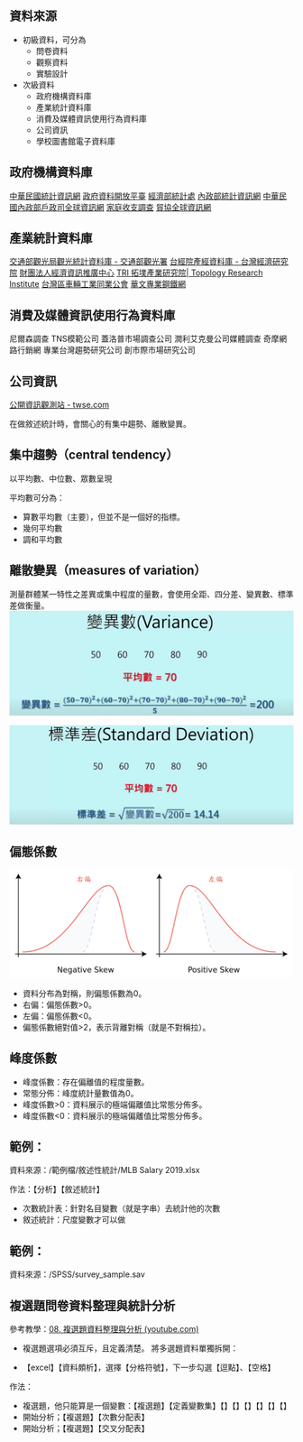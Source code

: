 ## 資料來源
- 初級資料，可分為
	- 問卷資料
	- 觀察資料
	- 實驗設計
- 次級資料
	- 政府機構資料庫
	- 產業統計資料庫
	- 消費及媒體資訊使用行為資料庫
	- 公司資訊
	- 學校圖書館電子資料庫
## 政府機構資料庫

[中華民國統計資訊網](https://www.stat.gov.tw/)
[政府資料開放平臺](https://data.gov.tw/)
[經濟部統計處](https://www.moea.gov.tw/Mns/dos/home/Home.aspx)
[內政部統計資訊網](https://www.moi.gov.tw/cp.aspx?n=5590)
[中華民國內政部戶政司全球資訊網](https://www.ris.gov.tw/)
[家庭收支調查](https://www.stat.gov.tw/cl.aspx?n=2693)
[貿協全球資訊網](https://www.taitraesource.com/)

## 產業統計資料庫
[交通部觀光局觀光統計資料庫 - 交通部觀光署](https://stat.taiwan.net.tw/)
[台經院產經資料庫 - 台灣經濟研究院](https://tie.tier.org.tw/)
[財團法人經濟資訊推廣中心](https://www.tedc.org.tw/index_db_intro.htm)
[TRI 拓墣產業研究院| Topology Research Institute](https://www.topology.com.tw/)
[台灣區車輛工業同業公會](https://www.ttvma.org.tw/)
[華文專業鋼鐵網](https://www.steelnet.com.tw/)

## 消費及媒體資訊使用行為資料庫
尼爾森調查
TNS模範公司
蓋洛普市場調查公司
潤利艾克曼公司媒體調查
奇摩網路行銷網
專業台灣趨勢研究公司
創市際市場研究公司

## 公司資訊
[公開資訊觀測站 - twse.com](https://mops.twse.com.tw/)

在做敘述統計時，會關心的有集中趨勢、離散變異。

## 集中趨勢（central tendency）
以平均數、中位數、眾數呈現

平均數可分為：
- 算數平均數（主要），但並不是一個好的指標。
- 幾何平均數
- 調和平均數
## 離散變異（measures of variation）

測量群體某一特性之差異或集中程度的量數，會使用全距、四分差、變異數、標準差做衡量。
![upgit_20240504_1714829387.png](https://raw.githubusercontent.com/kcwc1029/obsidian-upgit-image/main/2024/05/upgit_20240504_1714829387.png)

![upgit_20240504_1714829413.png](https://raw.githubusercontent.com/kcwc1029/obsidian-upgit-image/main/2024/05/upgit_20240504_1714829413.png)

## 偏態係數

![upgit_20240504_1714829505.png](https://raw.githubusercontent.com/kcwc1029/obsidian-upgit-image/main/2024/05/upgit_20240504_1714829505.png)

- 資料分布為對稱，則偏態係數為0。
- 右偏：偏態係數>0。
- 左偏：偏態係數<0。
- 偏態係數絕對值>2，表示背離對稱（就是不對稱拉）。

## 峰度係數

- 峰度係數：存在偏離值的程度量數。
- 常態分佈：峰度統計量數值為0。
- 峰度係數>0：資料展示的極端偏離值比常態分佈多。
- 峰度係數<0：資料展示的極端偏離值比常態分佈多。

## 範例：
資料來源：/範例檔/敘述性統計/MLB Salary 2019.xlsx

作法：【分析】【敘述統計】
- 次數統計表：針對名目變數（就是字串）去統計他的次數
- 敘述統計：尺度變數才可以做

## 範例：
資料來源：/SPSS/survey_sample.sav

## 複選題問卷資料整理與統計分析
參考教學：[08. 複選題資料整理與分析 (youtube.com)](https://www.youtube.com/watch?v=sU-FU5j_a-U&list=PL4OIs3AT-hnrzUSr6KmPEePWBT7o3JX4x&index=11)
- 複選題選項必須互斥，且定義清楚。
將多選題資料單獨拆開：

- 【excel】【資料頗析】，選擇【分格符號】，下一步勾選【逗點】、【空格】 


作法：
- 複選題，他只能算是一個變數：【複選題】【定義變數集】【】【】【】【】【】【】
- 開始分析；【複選題】【次數分配表】
- 開始分析；【複選題】【交叉分配表】